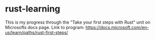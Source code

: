# rust-learning
This is my progress through the "Take your first steps with Rust" unit on Microsofts docs page.
Link to program: https://docs.microsoft.com/en-us/learn/paths/rust-first-steps/
